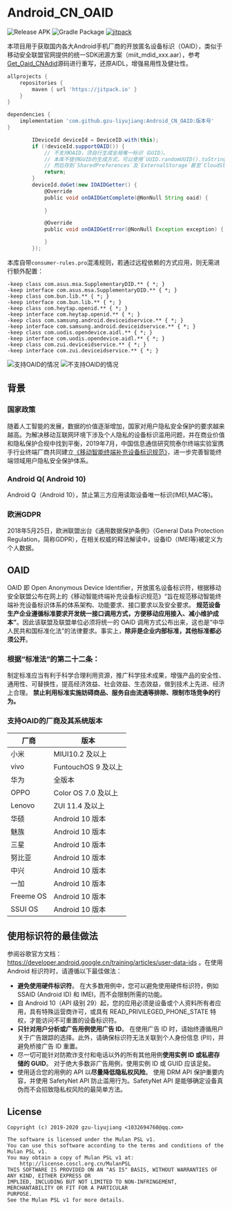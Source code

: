# Android_CN_OAID

![Release APK](https://github.com/gzu-liyujiang/Android_CN_OAID/workflows/Release%20APK/badge.svg)
![Gradle Package](https://github.com/gzu-liyujiang/Android_CN_OAID/workflows/Gradle%20Package/badge.svg)
[![jitpack](https://jitpack.io/v/gzu-liyujiang/Android_CN_OAID.svg)](https://jitpack.io/#gzu-liyujiang/Android_CN_OAID)

本项目用于获取国内各大Android手机厂商的开放匿名设备标识（OAID），类似于移动安全联盟官网提供的统一SDK闭源方案（miit_mdid_xxx.aar），参考[Get_Oaid_CNAdid](https://github.com/shuzilm-open-source/Get_Oaid_CNAdid)源码进行重写，还原AIDL，增强易用性及健壮性。

```gradle
allprojects {
    repositories {
        maven { url 'https://jitpack.io' }
    }
}

dependencies {
    implementation 'com.github.gzu-liyujiang:Android_CN_OAID:版本号'
}
```
```groovy
        IDeviceId deviceId = DeviceID.with(this);
        if (!deviceId.supportOAID()) {
            // 不支持OAID，须自行生成全局唯一标识（GUID）。
            // 本库不提供GUID的生成方式，可以使用`UUID.randomUUID().toString()`生成，
            // 然后存到`SharedPreferences`及`ExternalStorage`甚至`CloudStorage`。
            return;
        }
        deviceId.doGet(new IOAIDGetter() {
            @Override
            public void onOAIDGetComplete(@NonNull String oaid) {
                
            }

            @Override
            public void onOAIDGetError(@NonNull Exception exception) {

            }
        });
```
本库自带`consumer-rules.pro`混淆规则，若通过远程依赖的方式应用，则无需进行额外配置：
```proguard
-keep class com.asus.msa.SupplementaryDID.** { *; }
-keep interface com.asus.msa.SupplementaryDID.** { *; }
-keep class com.bun.lib.** { *; }
-keep interface com.bun.lib.** { *; }
-keep class com.heytap.openid.** { *; }
-keep interface com.heytap.openid.** { *; }
-keep class com.samsung.android.deviceidservice.** { *; }
-keep interface com.samsung.android.deviceidservice.** { *; }
-keep class com.uodis.opendevice.aidl.** { *; }
-keep interface com.uodis.opendevice.aidl.** { *; }
-keep class com.zui.deviceidservice.** { *; }
-keep interface com.zui.deviceidservice.** { *; }
```

![支持OAID的情况](/screenshot/oaid.jpg)
![不支持OAID的情况](/screenshot/guid.jpg)

## 背景
   
### 国家政策
   
 随着人工智能的发展，数据的价值逐渐增加，国家对用户隐私安全保护的要求越来越高。为解决移动互联网环境下涉及个人隐私的设备标识滥用问题，并在商业价值和隐私保护合规中找到平衡，2019年7月，中国信息通信研究院泰尔终端实验室携手行业终端厂商共同建立[《移动智能终端补充设备标识规范》](http://msa-alliance.cn/col.jsp?id=120)，进一步完善智能终端领域用户隐私安全保护体系。
   
### Android Q( Android 10)
   
Android Q（Android 10），禁止第三方应用读取设备唯一标识(IMEI,MAC等)。
    
### 欧洲GDPR
    
2018年5月25日，欧洲联盟出台《通用数据保护条例》（General Data Protection Regulation，简称GDPR），在相关权威的释法解读中，设备ID（IMEI等)被定义为个人数据。
   
## OAID

OAID 即 Open Anonymous Device Identifier，开放匿名设备标识符，根据移动安全联盟公布在网上的《移动智能终端补充设备标识规范》“旨在规范移动智能终端补充设备标识体系的体系架构、功能要求、接口要求以及安全要求。 **规范设备生产企业遵循标准要求开发统一接口调用方式，方便移动应用接入、减小维护成本”**。因此该联盟及联盟单位必须将统一的 OAID 调用方式公布出来，这也是“中华人民共和国标准化法”的法律要求。事实上，**除非是企业内部标准，其他标准都必须公开**。

### **根据“标准法”的第二十二条：**

制定标准应当有利于科学合理利用资源，推广科学技术成果，增强产品的安全性、通用性、可替换性，提高经济效益、社会效益、生态效益，做到技术上先进、经济上合理。 **禁止利用标准实施妨碍商品、服务自由流通等排除、限制市场竞争的行为。**

### 支持OAID的厂商及其系统版本

| 厂商   | 版本                                    |
| ------ |  ------------------------------------- |
| 小米   | MIUI10.2 及以上                         |
| vivo   | FuntouchOS 9 及以上                     |
| 华为   | 全版本                                  |
| OPPO   | Color OS 7.0 及以上                     |
| Lenovo | ZUI 11.4 及以上                         |
| 华硕   | Android 10 版本                         |
| 魅族   | Android 10 版本                         |
| 三星   | Android 10 版本                         |
| 努比亚 | Android 10 版本                         |
| 中兴   | Android 10 版本                         |
| 一加   | Android 10 版本                         |
| Freeme OS   | Android 10 版本                   |
| SSUI OS | Android 10 版本                       |

## 使用标识符的最佳做法

参阅谷歌官方文档：https://developer.android.google.cn/training/articles/user-data-ids 。在使用 Android 标识符时，请遵循以下最佳做法：

- **避免使用硬件标识符**。 在大多数用例中，您可以避免使用硬件标识符，例如 SSAID (Android ID) 和 IMEI，而不会限制所需的功能。
- 自 Android 10（API 级别 29）起，您的应用必须是设备或个人资料所有者应用，具有特殊运营商许可，或具有 READ_PRIVILEGED_PHONE_STATE 特权，才能访问不可重置的设备标识符。
- **只针对用户分析或广告用例使用广告 ID**。 在使用广告 ID 时，请始终遵循用户关于广告跟踪的选择。此外，请确保标识符无法关联到个人身份信息 (PII)，并避免桥接广告 ID 重置。
- 尽一切可能针对防欺诈支付和电话以外的所有其他用例**使用实例 ID 或私密存储的 GUID**。 对于绝大多数非广告用例，使用实例 ID 或 GUID 应该足矣。
- 使用适合您的用例的 API 以**尽量降低隐私权风险**。 使用 DRM API 保护重要内容，并使用 SafetyNet API 防止滥用行为。SafetyNet API 是能够确定设备真伪而不会招致隐私权风险的最简单方法。

## License

```text
Copyright (c) 2019-2020 gzu-liyujiang <1032694760@qq.com>

The software is licensed under the Mulan PSL v1.
You can use this software according to the terms and conditions of the Mulan PSL v1.
You may obtain a copy of Mulan PSL v1 at:
    http://license.coscl.org.cn/MulanPSL
THIS SOFTWARE IS PROVIDED ON AN "AS IS" BASIS, WITHOUT WARRANTIES OF ANY KIND, EITHER EXPRESS OR
IMPLIED, INCLUDING BUT NOT LIMITED TO NON-INFRINGEMENT, MERCHANTABILITY OR FIT FOR A PARTICULAR
PURPOSE.
See the Mulan PSL v1 for more details.
```
